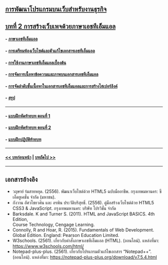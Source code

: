 ## [การพัฒนาโปรแกรมบนเว็บสำหรับงานธุรกิจ](../README.md)
## [บทที่ 2 การสร้างเว็บเพจด้วยภาษาเอชทีเอ็มแอล](README.md)
#### - [ภาษาเอชทีเอ็มแอล](0201.md)	
#### - [การเตรียมห้องเว็บไซต์และตัวแก้ไขเอกสารเอชทีเอ็มแอล](0202.md)	
#### - [การใช้งานภาษาเอชทีเอ็มแอลเบื้องต้น](0203.md)
#### - [การจัดการเนื้อหาข้อความและภาพบนเอกสารเอชทีเอ็มแอล](0204.md)	
#### - [การจัดลำดับชั้นเนื้อหาในเอกสารเอชทีเอ็มแอลและการสร้างไฮเปอร์ลิงค์](0205.md)
#### - [สรุป](0210.md)
---
#### - [แบบฝึกหัดท้ายบท ตอนที่ 1](0230.md)
#### - [แบบฝึกหัดท้ายบท ตอนที่ 2](0250.md)
#### - [แบบฝึกปฏิบัติท้ายบท](0270.md)
---
#### [<< บทก่อนหน้า](../Chapter01/README.md) | [บทถัดไป >>](../Chapter03/README.md)
---
## เอกสารอ้างอิง
* วฤษาย์ ร่มสายหยุด. (2556). พัฒนาเว็บไซต์ด้วย HTML5 ฉบับมืออาชีพ. กรุงเทพมหานคร: ซีเอ็ดยูเคชั่น จำกัด (มหาชน).
* กังวาน อัศวไชยวศิน และ อรพิน ประวัติบริสุทธิ์. (2556). คู่มือสร้างเว็บไซต์ด้วย HTML5 CSS3 & JavaScript. กรุงเทพมหานคร: บริษัท โปรวิชั่น จำกัด
* Barksdale. K and Turner S. (2011). HTML and JavaScript BASICS. 4th Edition,  
Course Technology, Cengage Learning.
* Connolly, R and Hoar, R. (2015). Fundamentals of Web Development. Global Edition. England: Pearson Education Limited.
* W3schools. (2561). เกี่ยวกับคำสั่งภาษาเอชทีเอ็มแอล (HTML). (ออนไลน์). แหล่งที่มา: 
https://www.w3schools.com/html/
* Notepad-plus-plus. (2561). เกี่ยวกับโปรแกรมตัวแก้ไขเอกสาร “Notepad++”. (ออนไลน์). แหล่งที่มา: https://notepad-plus-plus.org/download/v7.5.4.html
